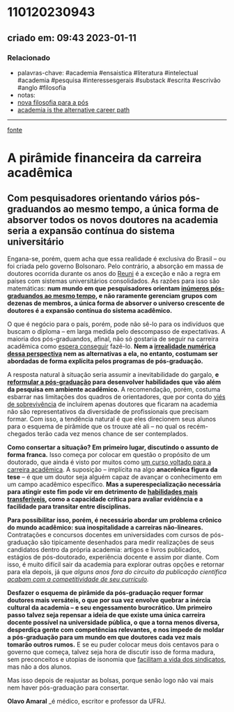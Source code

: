 # 110120230943
## criado em: 09:43 2023-01-11

### Relacionado
- palavras-chave: #academia #ensaistica #literatura #intelectual #academia #pesquisa #interessesgerais #substack #escrita #escrivão #anglo #filosofia 
- notas: 
- [nova filosofia para a pós](nova%20filosofia%20para%20a%20pós.md)
- [academia is the alternative career path](academia%20is%20the%20alternative%20career%20path.md)
---
[fonte](https://www.nexojornal.com.br/colunistas/2023/A-pir%C3%A2mide-financeira-da-carreira-acad%C3%AAmica?position-home=1)

# A pirâmide financeira da carreira acadêmica

## Com pesquisadores orientando vários pós-graduandos ao mesmo tempo, a única forma de absorver todos os novos doutores na academia seria a expansão contínua do sistema universitário


Engana-se, porém, quem acha que essa realidade é exclusiva do Brasil – ou foi criada pelo governo Bolsonaro. Pelo contrário, a absorção em massa de doutores ocorrida durante os anos do [Reuni](https://pt.wikipedia.org/wiki/Programa_de_Apoio_a_Planos_de_Reestrutura%C3%A7%C3%A3o_e_Expans%C3%A3o_das_Universidades_Federais) é a exceção e não a regra em países com sistemas universitários consolidados. As razões para isso são matemáticas: **num mundo em que pesquisadores orientam [inúmeros pós-graduandos ao mesmo tempo](https://onlinelibrary.wiley.com/doi/10.1002/sres.2210), e não raramente gerenciam grupos com dezenas de membros, a única forma de absorver o universo crescente de doutores é a expansão contínua do sistema acadêmico.**

O que é negócio para o país, porém, pode não sê-lo para os indivíduos que buscam o diploma – em larga medida pelo descompasso de expectativas. A maioria dos pós-graduandos, afinal, não só gostaria de seguir na carreira acadêmica como [espera conseguir](https://doi.org/10.1038/nj7574-597a) fazê-lo. **Nem a [irrealidade numérica dessa perspectiva](https://drmdhumphries.medium.com/academia-is-the-alternative-career-path-106c89fc3412) nem as alternativas a ela, no entanto, costumam ser abordadas de forma explícita pelos programas de pós-graduação.**

A resposta natural à situação seria assumir a inevitabilidade do gargalo, **e [reformular a pós-graduação](https://www.nature.com/articles/528022a) para desenvolver habilidades que vão além da pesquisa em ambiente acadêmico.** A recomendação, porém, costuma esbarrar nas limitações dos quadros de orientadores, que por conta do [viés de sobrevivência](https://pt.wikipedia.org/wiki/Vi%C3%A9s_de_sobreviv%C3%AAncia) de incluírem apenas doutores que ficaram na academia não são representativos da diversidade de profissionais que precisam formar. Com isso, a tendência natural é que eles direcionem seus alunos para o esquema de pirâmide que os trouxe até ali – no qual os recém-chegados terão cada vez menos chance de ser contemplados.

**Como consertar a situação? Em primeiro lugar, discutindo o assunto de forma franca.** Isso começa por colocar em questão o propósito de um doutorado, que ainda é visto por muitos como [um curso voltado para a carreira acadêmica](https://guiadoestudante.abril.com.br/pos-graduacao/entenda-como-funciona-o-doutorado/). A suposição – implícita na algo **anacrônica figura da tese** – é que um doutor seja alguém capaz de avançar o conhecimento em um campo acadêmico específico. **Mas a superespecialização necessária para atingir este fim pode vir em detrimento de [habilidades mais transferíveis](https://journals.asm.org/doi/full/10.1128/mBio.01539-17), como a capacidade crítica para avaliar evidência e a facilidade para transitar entre disciplinas.**

**Para possibilitar isso, porém, é necessário abordar um problema crônico do mundo acadêmico: sua inospitalidade a carreiras não-lineares.** Contratações e concursos docentes em universidades com cursos de pós-graduação são tipicamente desenhados para medir realizações de seus candidatos dentro da própria academia: artigos e livros publicados, estágios de pós-doutorado, experiência docente e assim por diante. Com isso, é muito difícil sair da academia para explorar outras opções e retornar para ela depois, já que *alguns anos fora do circuito da publicação científica [acabam com a competitividade de seu currículo](https://pablorosado.com/posts/is-it-possible-to-go-back-to-academia/).*

**Desfazer o esquema de pirâmide da pós-graduação requer formar doutores mais versáteis, o que por sua vez envolve quebrar a inércia cultural da academia – e seu engessamento burocrático. Um primeiro passo talvez seja repensar a ideia de que existe uma única carreira docente possível na universidade pública, o que a torna menos diversa, desperdiça gente com competências relevantes, e nos impede de moldar a pós-graduação para um mundo em que doutores cada vez mais tomarão outros rumos.** E se eu puder colocar meus dois centavos para o governo que começa, talvez seja hora de discutir isso de forma madura, sem preconceitos e utopias de isonomia que [facilitam a vida dos sindicatos](https://www.andes.org.br/img/caderno2.pdf), mas não a dos alunos.

Mas isso depois de reajustar as bolsas, porque senão logo não vai mais nem haver pós-graduação para consertar.

**Olavo Amaral** _é médico, escritor e professor da UFRJ. 